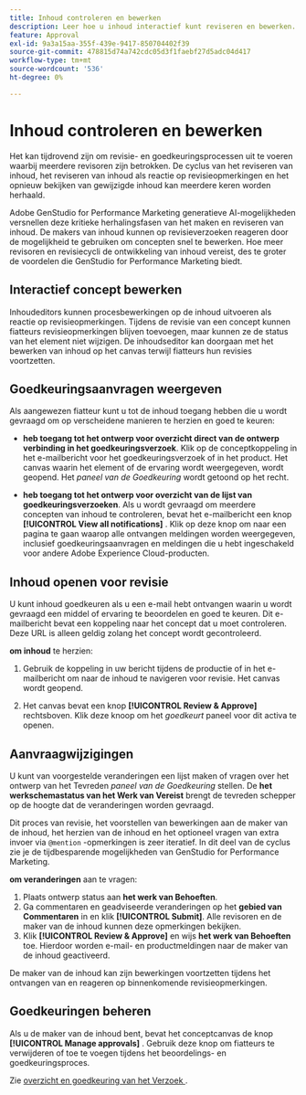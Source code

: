 ```yaml
---
title: Inhoud controleren en bewerken
description: Leer hoe u inhoud interactief kunt reviseren en bewerken.
feature: Approval
exl-id: 9a3a15aa-355f-439e-9417-850704402f39
source-git-commit: 478815d74a742cdc05d3f1faebf27d5adc04d417
workflow-type: tm+mt
source-wordcount: '536'
ht-degree: 0%

---
```


# Inhoud controleren en bewerken

Het kan tijdrovend zijn om revisie- en goedkeuringsprocessen uit te voeren waarbij meerdere revisoren zijn betrokken. De cyclus van het reviseren van inhoud, het reviseren van inhoud als reactie op revisieopmerkingen en het opnieuw bekijken van gewijzigde inhoud kan meerdere keren worden herhaald.

Adobe GenStudio for Performance Marketing generatieve AI-mogelijkheden versnellen deze kritieke herhalingsfasen van het maken en reviseren van inhoud. De makers van inhoud kunnen op revisieverzoeken reageren door de mogelijkheid te gebruiken om concepten snel te bewerken. Hoe meer revisoren en revisiecycli de ontwikkeling van inhoud vereist, des te groter de voordelen die GenStudio for Performance Marketing biedt.

## Interactief concept bewerken

Inhoudeditors kunnen procesbewerkingen op de inhoud uitvoeren als reactie op revisieopmerkingen. Tijdens de revisie van een concept kunnen fiatteurs revisieopmerkingen blijven toevoegen, maar kunnen ze de status van het element niet wijzigen. De inhoudseditor kan doorgaan met het bewerken van inhoud op het canvas terwijl fiatteurs hun revisies voortzetten.

## Goedkeuringsaanvragen weergeven

Als aangewezen fiatteur kunt u tot de inhoud toegang hebben die u wordt gevraagd om op verscheidene manieren te herzien en goed te keuren:

* **heb toegang tot het ontwerp voor overzicht direct van de ontwerp verbinding in het goedkeuringsverzoek**. Klik op de conceptkoppeling in het e-mailbericht voor het goedkeuringsverzoek of in het product.  Het canvas waarin het element of de ervaring wordt weergegeven, wordt geopend. Het _paneel van de Goedkeuring_ wordt getoond op het recht.

* **heb toegang tot het ontwerp voor overzicht van de lijst van goedkeuringsverzoeken**. Als u wordt gevraagd om meerdere concepten van inhoud te controleren, bevat het e-mailbericht een knop **[!UICONTROL View all notifications]** . Klik op deze knop om naar een pagina te gaan waarop alle ontvangen meldingen worden weergegeven, inclusief goedkeuringsaanvragen en meldingen die u hebt ingeschakeld voor andere Adobe Experience Cloud-producten.

## Inhoud openen voor revisie

U kunt inhoud goedkeuren als u een e-mail hebt ontvangen waarin u wordt gevraagd een middel of ervaring te beoordelen en goed te keuren. Dit e-mailbericht bevat een koppeling naar het concept dat u moet controleren. Deze URL is alleen geldig zolang het concept wordt gecontroleerd.

**om inhoud** te herzien:

1. Gebruik de koppeling in uw bericht tijdens de productie of in het e-mailbericht om naar de inhoud te navigeren voor revisie. Het canvas wordt geopend.

1. Het canvas bevat een knop **[!UICONTROL Review & Approve]** rechtsboven. Klik deze knoop om het _goedkeurt_ paneel voor dit activa te openen.

## Aanvraagwijzigingen

U kunt van voorgestelde veranderingen een lijst maken of vragen over het ontwerp van het Tevreden _paneel van de Goedkeuring_ stellen. De **het werkschemastatus van het Werk van Vereist** brengt de tevreden schepper op de hoogte dat de veranderingen worden gevraagd.

Dit proces van revisie, het voorstellen van bewerkingen aan de maker van de inhoud, het herzien van de inhoud en het optioneel vragen van extra invoer via `@mention` -opmerkingen is zeer iteratief. In dit deel van de cyclus zie je de tijdbesparende mogelijkheden van GenStudio for Performance Marketing.

**om veranderingen** aan te vragen:

1. Plaats ontwerp status aan **het werk van Behoeften**.
1. Ga commentaren en geadviseerde veranderingen op het **gebied van Commentaren** in en klik **[!UICONTROL Submit]**. Alle revisoren en de maker van de inhoud kunnen deze opmerkingen bekijken.
1. Klik **[!UICONTROL Review & Approve]** en wijs **het werk van Behoeften** toe. Hierdoor worden e-mail- en productmeldingen naar de maker van de inhoud geactiveerd.

De maker van de inhoud kan zijn bewerkingen voortzetten tijdens het ontvangen van en reageren op binnenkomende revisieopmerkingen.

## Goedkeuringen beheren

Als u de maker van de inhoud bent, bevat het conceptcanvas de knop **[!UICONTROL Manage approvals]** . Gebruik deze knop om fiatteurs te verwijderen of toe te voegen tijdens het beoordelings- en goedkeuringsproces.

Zie [ overzicht en goedkeuring van het Verzoek ](./request-review.md).
